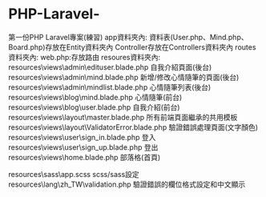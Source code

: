 # PHP-Laravel-
第一份PHP Laravel專案(練習)
app資料夾內:
  資料表(User.php、Mind.php、Board.php)存放在Entity資料夾內
  Controller存放在Controllers資料夾內
routes資料夾內:
  web.php:存放路由
resoures資料夾內:
  resources\views\admin\edituser.blade.php 自我介紹頁面(後台)
  resources\views\admin\mind.blade.php    新增/修改心情隨筆的頁面(後台)
  resources\views\admin\mindlist.blade.php  心情隨筆列表(後台)
  resources\views\blog\mind.blade.php 心情隨筆(前台)
  resources\views\blog\user.blade.php 自我介紹(前台)
  resources\views\layout\master.blade.php 所有前端頁面繼承的共用模板
  resources\views\layout\ValidatorError.blade.php 驗證錯誤處理頁面(文字顏色)
  resources\views\user\sign_in.blade.php 登入
  resources\views\user\sign_up.blade.php 登出
  resources\views\home.blade.php 部落格(首頁)

  resources\sass\app.scss scss/sass設定
  resources\lang\zh_TW\validation.php 驗證錯誤的欄位格式設定和中文顯示
  



